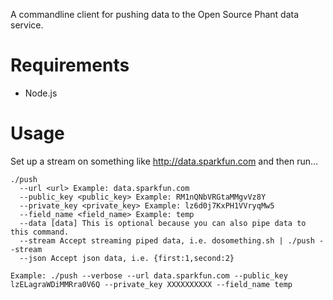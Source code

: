 
A commandline client for pushing data to the Open Source Phant data service. 

# Requirements
- Node.js

# Usage

Set up a stream on something like http://data.sparkfun.com and then run...
```
./push
  --url <url> Example: data.sparkfun.com
  --public_key <public_key> Example: RM1nQNbVRGtaMMgvVz8Y
  --private_key <private_key> Example: lz6d0j7KxPH1VVryqMw5
  --field_name <field_name> Example: temp
  --data [data] This is optional because you can also pipe data to this command.
  --stream Accept streaming piped data, i.e. dosomething.sh | ./push --stream
  --json Accept json data, i.e. {first:1,second:2}

Example: ./push --verbose --url data.sparkfun.com --public_key lzELagraWDiMMRra0V6Q --private_key XXXXXXXXXX --field_name temp
```


